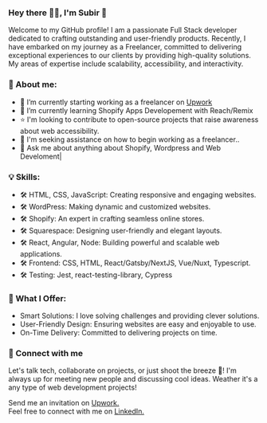 ### Hey there 👋🏾, I'm Subir 👋

Welcome to my GitHub profile! I am a passionate Full Stack developer dedicated to crafting outstanding and user-friendly products. Recently, I have embarked on my journey as a Freelancer, committed to delivering exceptional experiences to our clients by providing high-quality solutions. My areas of expertise include scalability, accessibility, and interactivity.




### 👨 About me:
  - 🔭 I’m currently starting working as a freelancer on <a href="https://www.upwork.com/freelancers/subirbiswas3" target="_blank">Upwork</a>
  - 🌱 I’m currently learning Shopify Apps Developement with Reach/Remix
  - ⭐️ I'm looking to contribute to open-source projects that raise awareness about web accessibility.
  - 🤔 I'm seeking assistance on how to begin working as a freelancer..
  - 💬 Ask me about anything about Shopify, Wordpress and Web Develoment|

### 💡 Skills: 
  - 🛠️ HTML, CSS, JavaScript: Creating responsive and engaging websites.
  - 🛠️ WordPress: Making dynamic and customized websites.
  - 🛠️ Shopify: An expert in crafting seamless online stores.
  - 🛠️ Squarespace: Designing user-friendly and elegant layouts.
  - 🛠️ React, Angular, Node: Building powerful and scalable web applications.
  - 🛠️ Frontend: CSS, HTML, React/Gatsby/NextJS, Vue/Nuxt, Typescript.
  - 🛠️ Testing: Jest, react-testing-library, Cypress

### 🚀 What I Offer:
  - Smart Solutions: I love solving challenges and providing clever solutions.
  - User-Friendly Design: Ensuring websites are easy and enjoyable to use.
  - On-Time Delivery: Committed to delivering projects on time.

### 📨 Connect with me
Let's talk tech, collaborate on projects, or just shoot the breeze 🚀! I'm always up for meeting new people and discussing cool ideas. Weather it's a any type of web development projects!

  Send me an invitation on <a href="https://www.upwork.com/freelancers/subirbiswas3" target="_blank">Upwork.</a><br>
  Feel free to connect with me on [LinkedIn.](https://www.linkedin.com/in/subir-biswas-a1701b79/)

<!--
**subir1910/subir1910** is a ✨ _special_ ✨ repository because its `README.md` (this file) appears on your GitHub profile.

Here are some ideas to get you started:

- 🔭 I’m currently working on ...
- 🌱 I’m currently learning ...
- 👯 I’m looking to collaborate on ...
- 🤔 I’m looking for help with ...
- 💬 Ask me about ...
- 📫 How to reach me: ...
- 😄 Pronouns: ...
- ⚡ Fun fact: ...
-->
